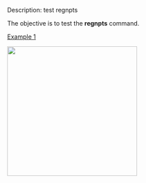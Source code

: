 Description: test regnpts

The objective is to test the **regnpts** command.

[Example 1](description_regnpts.md)

<img height="300" width="300" src="https://lanl.github.io/LaGriT/assets/images/regnpts1_tn.gif">

 
